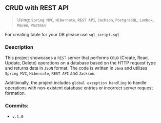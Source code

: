 
## CRUD with REST API

>Using: `Spring MVC`, `Hibernate`, `REST API`, `Jackson`, `PostgreSQL`, `Lombok`, `Maven`, `Postman`

For creating table for your DB please use `sql_script.sql`

### Description
This project showcases a `REST` server that performs `CRUD` (Create, Read, Update, Delete) operations on a database based on the HTTP request type and returns data in `JSON` format. The code is written in `Java` and utilizes `Spring MVC`, `Hibernate`, `REST API` and `Jackson`.

Additionally, the project includes `global exception handling` to handle operations with non-existent database entries or incorrect server request formation.

### Commits:
+ `v.1.0`
